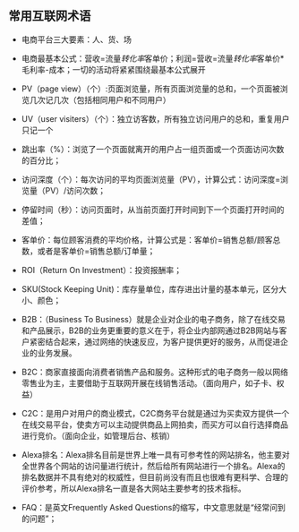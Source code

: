 ## 常用互联网术语
+ 电商平台三大要素：人、货、场
+ 电商最基本公式：营收=流量*转化率*客单价；利润=营收=流量*转化率*客单价*毛利率-成本；一切的活动将紧紧围绕最基本公式展开

+ PV（page view）（个）:页面浏览量，所有页面浏览量的总和，一个页面被浏览几次记几次（包括相同用户和不同用户）
+ UV（user visiters）（个）：独立访客数，所有独立访问用户的总和，重复用户只记一个
+ 跳出率（%）：浏览了一个页面就离开的用户占一组页面或一个页面访问次数的百分比；
+ 访问深度（个）：每次访问的平均页面浏览量（PV），计算公式：访问深度=浏览量（PV）/访问次数；
+ 停留时间（秒）：访问页面时，从当前页面打开时间到下一个页面打开时间的差值；
+ 客单价：每位顾客消费的平均价格，计算公式是：客单价=销售总额/顾客总数，或者是客单价=销售总额/订单量；
+ ROI（Return On Investment）：投资报酬率；
+ SKU(Stock Keeping Unit)：库存量单位，库存进出计量的基本单元，区分大小、颜色；
+ B2B：（Business To Business）就是企业对企业的电子商务，除了在线交易和产品展示，B2B的业务更重要的意义在于，将企业内部网通过B2B网站与客户紧密结合起来，通过网络的快速反应，为客户提供更好的服务，从而促进企业的业务发展。
+ B2C：商家直接面向消费者销售产品和服务。这种形式的电子商务一般以网络零售业为主，主要借助于互联网开展在线销售活动。（面向用户，如子卡、权益）
+ C2C：是用户对用户的商业模式，C2C商务平台就是通过为买卖双方提供一个在线交易平台，使卖方可以主动提供商品上网拍卖，而买方可以自行选择商品进行竞价。（面向企业，如管理后台、核销）
+ Alexa排名：Alexa排名目前是世界上唯一具有可参考性的网站排名，他主要对全世界各个网站的访问量进行统计，然后给所有网站进行一个排名。Alexa的排名数据并不具有绝对的权威性，但目前尚没有而且也很难有更科学、合理的评价参考，所以Alexa排名一直是各大网站主要参考的技术指标。
+ FAQ：是英文Frequently Asked Questions的缩写，中文意思就是“经常问到的问题”；